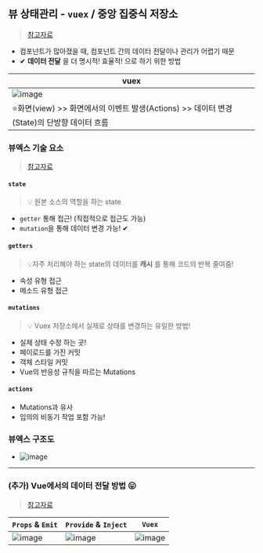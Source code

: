 ## 뷰 상태관리 - `vuex` / 중앙 집중식 저장소
> [참고자료](https://joshua1988.github.io/vue-camp/vuex/concept.html)
- 컴포넌트가 많아졌을 때, 컴포넌트 간의 데이터 전달이나 관리가 어렵기 때문
- ✔ **데이터 전달** 을 더 명시적! 효율적! 으로 하기 위한 방법 


|vuex|
|--|
|![image](https://user-images.githubusercontent.com/61215550/206086470-c2514925-376c-4442-9691-2e0cbbf080dc.png)|
|⭐화면(view) >> 화면에서의 이벤트 발생(Actions) >> 데이터 변경(State)의 단방향 데이터 흐름|
### 뷰엑스 기술 요소
> [참고자료](https://velog.io/@subin1224/Vuex-%EC%83%81%ED%83%9C%EA%B4%80%EB%A6%AC-%EB%9D%BC%EC%9D%B4%EB%B8%8C%EB%9F%AC%EB%A6%AC)
#### `state`
> 💡 원본 소스의 역할을 하는 state
- `getter` 통해 접근! (직접적으로 접근도 가능)
- `mutation`을 통해 데이터 변경 가능! ✔
#### `getters`
> 💡자주 처리해야 하는 state의 데이터를 **캐시** 를 통해 코드의 반복 줄여줌!
- 속성 유형 접근
- 메소드 유형 접근
#### `mutations`
> 💡 Vuex 저장소에서 실제로 상태를 변경하는 유일한 방법!
- 실제 상태 수정 하는 곳!
- 페이로드를 가진 커밋
- 객체 스타일 커밋
- Vue의 반응성 규칙을 따르는 Mutations
#### `actions`
- Mutations과 유사
- 임의의 비동기 작업 포함 가능!
### 뷰엑스 구조도
- ![image](https://user-images.githubusercontent.com/61215550/206087826-cd283343-d926-4041-80da-5df9dc885124.png)
---
### (추가) Vue에서의 데이터 전달 방법 😛
> [참고자료](https://velog.io/@subin1224/Vuex-%EC%83%81%ED%83%9C%EA%B4%80%EB%A6%AC-%EB%9D%BC%EC%9D%B4%EB%B8%8C%EB%9F%AC%EB%A6%AC)


|`Props` & `Emit`|`Provide` & `Inject`|`Vuex`|
|--|--|--|
|![image](https://user-images.githubusercontent.com/61215550/206087133-152081aa-c2dc-40c7-bfb6-8566eddd78ca.png)|![image](https://user-images.githubusercontent.com/61215550/206087148-a89c3534-bf5f-4c77-ac81-f7ecf4c25f34.png)|![image](https://user-images.githubusercontent.com/61215550/206087178-4e68bc01-1e2a-4a23-ab70-11bb3e5cd0e1.png)|





